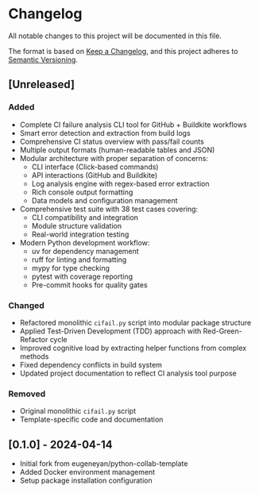 # Changelog

All notable changes to this project will be documented in this file.

The format is based on [Keep a Changelog](https://keepachangelog.com/en/1.0.0/),
and this project adheres to [Semantic Versioning](https://semver.org/spec/v2.0.0.html).

## [Unreleased]

### Added
- Complete CI failure analysis CLI tool for GitHub + Buildkite workflows
- Smart error detection and extraction from build logs
- Comprehensive CI status overview with pass/fail counts
- Multiple output formats (human-readable tables and JSON)
- Modular architecture with proper separation of concerns:
  - CLI interface (Click-based commands)
  - API interactions (GitHub and Buildkite)
  - Log analysis engine with regex-based error extraction
  - Rich console output formatting
  - Data models and configuration management
- Comprehensive test suite with 38 test cases covering:
  - CLI compatibility and integration
  - Module structure validation
  - Real-world integration testing
- Modern Python development workflow:
  - uv for dependency management
  - ruff for linting and formatting
  - mypy for type checking
  - pytest with coverage reporting
  - Pre-commit hooks for quality gates

### Changed
- Refactored monolithic `cifail.py` script into modular package structure
- Applied Test-Driven Development (TDD) approach with Red-Green-Refactor cycle
- Improved cognitive load by extracting helper functions from complex methods
- Fixed dependency conflicts in build system
- Updated project documentation to reflect CI analysis tool purpose

### Removed
- Original monolithic `cifail.py` script
- Template-specific code and documentation

## [0.1.0] - 2024-04-14
- Initial fork from eugeneyan/python-collab-template
- Added Docker environment management
- Setup package installation configuration
